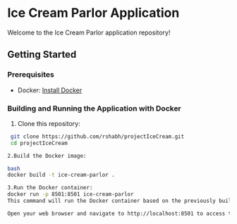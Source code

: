 # Ice Cream Parlor Application

Welcome to the Ice Cream Parlor application repository!

## Getting Started

### Prerequisites

- Docker: [Install Docker](https://docs.docker.com/get-docker/)

### Building and Running the Application with Docker

1. Clone this repository:

  ```bash
   git clone https://github.com/rshabh/projectIceCream.git
   cd projectIceCream

2.Build the Docker image:

bash
docker build -t ice-cream-parlor .

3.Run the Docker container:
docker run -p 8501:8501 ice-cream-parlor
This command will run the Docker container based on the previously built image. It will expose port 8501, which is the default port used by the Streamlit application.

Open your web browser and navigate to http://localhost:8501 to access the Ice Cream Parlor application.

